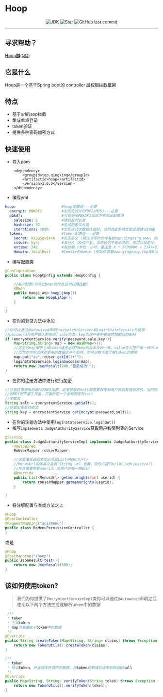 # Hoop

<p align="center">
<a href="#"><img alt="JDK" src="https://img.shields.io/badge/JDK-1.8-yellow.svg?style=flat-square"/></a>
<a href="https://github.com/ChangZou/hoop"><img alt="Star" src="https://img.shields.io/github/stars/ChangZou/hoop?style=flat-square"></a>
<a href="https://github.com/ChangZou/hoop"><img alt="GitHub last commit" src="https://img.shields.io/github/license/ChangZou/hoop?style=flat-square"></a>
</p>

------
## 寻求帮助？

<a target="blank" href="//shang.qq.com/wpa/qunwpa?idkey=80940ca7549fe64402524f9376a881777f3cf1e3f9eee7bd426bc2febca3d050"><span>Hoop群(QQ)</span></a>

## 它是什么
Hoop是一个基于Spring boot的 controller 层权限拦截框架 
## 特点
- 基于url的aop拦截
- 集成单点登录
- token验证
- 提供多种密码加密方式
## 快速使用
- 导入pom
```text
    <dependency>
        <groupId>top.qingxing</groupId>
        <artifactId>hoop</artifactId>
        <version>1.0.0</version>
    </dependency>
```
- 编写yml
```yaml
hoop:                     #hoop配置组---必要
  encrypt: PBKDF2         #加密方式(PBKDF2/MD5)---必要
  pbkdf:                  #只有采用PBKDF2加密才书写此配置组
    salesize: 8           #随机盐的长度
    hashsize: 32          #生成的密文长度
    iterations: 1000      #加密迭代次数越大越好，当然也会影响性能这里建议1000
  token:                  #token配置组---必要
    secret: ks585qw5x46   #加密密文 (建议书写你的域名如top.qingxing.www，当然这也不是必须的，你可以自定义)---必要
    issuer: hyrj          #发行人（及用户名，当然这也不是必须的，你可以自定义）---必要
    extime: 240           #有效期 (单位：小时，要注意 X * 3600000 < 2147483647)---必要
    domain: localhost     #Cookie的domin (例如你需要www.qingxing.top和blog.qingxing.top共享登录状态则需要填写主域qingxing.top)---必要
```
- 编写配置类
```java
@Configuration
public class HoopCpnfig extends HoopConfig {

    //AOP配置(书写此bean则代表启动权限拦截)
    @Bean
    public HoopLjAop hoopLjAop(){
        return new HoopLjAop();
    }

}
```
- 在你的登录方法中添加
```java
//你可以通过@Autowired声明EncryotentService和LoginStateService并使用
//password为用户输入的密码，sale为盐，key为用户表中获取的加密后的密码
if (encryotentService.verify(password,sale,key)){
    Map<String,String> map = new HashMap<>();
    //这里的map用于生成token请务必保持key的与本文档一致，value存入用户唯一辨识id，这将直接影响用户权限的判断
    //当然你也可以保存更多的数据这并不影响，你可以在下面了解token的使用
    map.put("id",roUser.getId()+"");
    loginStateService.loginSuccess(map);
    return new JsonResult(200,"登录成功!");
}
```
- 在你的注册方法中进行进行加密
```java
//注意这里使用的是PBKDF2加密，这里获取的salt是需要保存到用户表或其他地方的，当然你也可以将salt藏匿与密码中，验证时在分割密码提取出salt和原本的密文
//如MD5则不需生成盐，只需给定一个全局固定的salt
//生成盐
String salt = encryotentService.getSalt();
//获取加密后的密文
String key = encryotentService.getEncryot(password,salt));
```
- 在你的注销方法中使用`loginStateService.loginOut()`
- 编写`implements JudgeAuthorityService`获取用户权限列表的Service
```java
@Service
public class JudgeAuthorityServiceImpl implements JudgeAuthorityService {
    @Autowired
    RoUserMapper roUserMapper;

    //这里注意返回类型必须是List<MenusUrl>
    //MenusUrl实体类中具有 String url 参数，及你的接口url如 /api/user/all
    //并且需要参数userid，及用户的唯一辨识id
    @Override
    public List<MenusUrl> getmenurights(int userid) {
        return roUserMapper.getmenurights(userid);
    }

}
```
- 将注解配置与类或方法之上
```java
@Hoop
@RestController
@RequestMapping("api/menu")
public class RoMenuPermissionController {
}
```
或是
```java
@Hoop
@PostMapping("/hoop")
public JsonResult test(){
    return new JsonResult(500);
}
```
## 该如何使用token?
>我们为你提供了`EncryotentServiceImpl`类你可以通过`@Autowired`声明之后使用以下两个方法生成或解析token中的数据
```java
 /**
 * token
 * 生成token
 * map为要藏匿于token中的数据
 */
@Override
public String createToken(Map<String, String> claims) throws Exception {
    return new TokenUtils().createToken(claims);
}

/**
 * token
 * 验证token，并返回存在其中的数据，如token过期或验证失败则返回null
 */
@Override
public Map<String, String> verifyToken(String token) throws Exception {
    return new TokenUtils().verifyToken(token);
}
```
